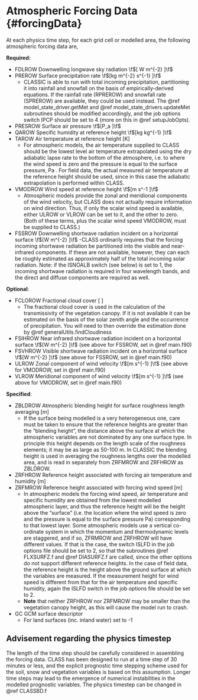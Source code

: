 # Atmospheric Forcing Data {#forcingData}

At each physics time step, for each grid cell or modelled area, the following atmospheric forcing data are,

**Required**:
- FDLROW Downwelling longwave sky radiation \f$[ W m^{-2} ]\f$
- PREROW Surface precipitation rate \f$[kg m^{-2} s^{-1} ]\f$
  - CLASSIC is able to run with total incoming precipitation, partitioning it into rainfall and snowfall on the basis of empirically-derived equations. If the rainfall rate (RPREROW) and snowfall rate (SPREROW) are available, they could be used instead. The @ref model_state_driver.getMet and @ref model_state_drivers.updateMet subroutines should be modified accordingly, and the job options switch IPCP should be set to 4 (more on this in @ref setupJobOpts).
- PRESROW Surface air pressure \f$[P_a ]\f$
- QAROW Specific humidity at reference height \f$[kg kg^{-1} ]\f$
- TAROW Air temperature at reference height [K]
  - For atmospheric models, the air temperature supplied to CLASS should be the lowest level air temperature extrapolated using the dry adiabatic lapse rate to the bottom of the atmosphere, i.e. to where the wind speed is zero and the pressure is equal to the surface pressure, Pa . For field data, the actual measured air temperature at the reference height should be used, since in this case the adiabatic extrapolation is performed within CLASS.
- VMODROW Wind speed at reference height \f$[m s^-1 ]\f$
  - Atmospheric models provide the zonal and meridional components of the wind velocity, but CLASS does not actually require information on wind direction. Thus, if only the scalar wind speed is available, either ULROW or VLROW can be set to it, and the other to zero. (Both of these terms, plus the scalar wind speed VMODROW, must be supplied to CLASS.)
- FSSROW Downwelling shortwave radiation incident on a horizontal surface \f$[W m^{-2} ]\f$
  -CLASS ordinarily requires that the forcing incoming shortwave radiation be partitioned into the visible and near-infrared components. If these are not available, however, they can each be roughly estimated as approximately half of the total incoming solar radiation.  Note: if the ISNOALB switch (see below) is set to 1, the incoming shortwave radiation is required in four wavelength bands, and the direct and diffuse components are required as well.


**Optional**:
- FCLOROW Fractional cloud cover [ ]
  - The fractional cloud cover is used in the calculation of the transmissivity of the vegetation canopy. If it is not available it can be estimated on the basis of the solar zenith angle and the occurrence of precipitation. You will need to then override the estimation done by @ref generalUtils.findCloudiness
- FSIHROW Near infrared shortwave radiation incident on a horizontal surface \f$[W m^{-2} ]\f$ (see above for FSSROW, set in @ref main.f90)
- FSVHROW Visible shortwave radiation incident on a horizontal surface \f$[W m^{-2} ]\f$ (see above for FSSROW, set in @ref main.f90)
- ULROW Zonal component of wind velocity \f$[m s^{-1} ]\f$ (see above for VMODROW, set in @ref main.f90)
- VLROW Meridional component of wind velocity \f$[m s^{-1} ]\f$ (see above for VMODROW, set in @ref main.f90)


**Specified**:
- ZBLDROW Atmospheric blending height for surface roughness length averaging [m]
  - If the surface being modelled is a very heterogeneous one, care must be taken to ensure that the reference heights are greater than the “blending height”, the distance above the surface at which the atmospheric variables are not dominated by any one surface type. In principle this height depends on the length scale of the roughness elements; it may be as large as 50-100 m. In CLASSIC the blending height is used in averaging the roughness lengths over the modelled area, and is read in separately from ZRFMROW and ZRFHROW as ZBLDROW.
- ZRFHROW Reference height associated with forcing air temperature and humidity [m]
- ZRFMROW Reference height associated with forcing wind speed [m]
  - In atmospheric models the forcing wind speed, air temperature and specific humidity are obtained from the lowest modelled atmospheric layer, and thus the reference height will be the height above the “surface” (i.e. the location where the wind speed is zero and the pressure is equal to the surface pressure Pa) corresponding to that lowest layer. Some atmospheric models use a vertical co-ordinate system in which the momentum and thermodynamic levels are staggered, and if so, ZFRMROW and ZRFHROW will have different values. If that is the case, the switch ISLFD in the job options file should be set to 2, so that the subroutines @ref FLXSURFZ.f and @ref DIASURFZ.f are called, since the other options do not support different reference heights. In the case of field data, the reference height is the height above the ground surface at which the variables are measured. If the measurement height for wind speed is different from that for the air temperature and specific humidity, again the ISLFD switch in the job options file should be set to 2.
  - **Note** that neither ZRFHROW nor ZRFMROW may be smaller than the vegetation canopy height, as this will cause the model run to crash.
- GC GCM surface descriptor
  - For land surfaces (inc. inland water) set to -1


## Advisement regarding the physics timestep

The length of the time step should be carefully considered in assembling the forcing data. CLASS has been designed to run at a time step of 30 minutes or less, and the explicit prognostic time stepping scheme used for the soil, snow and vegetation variables is based on this assumption. Longer time steps may lead to the emergence of numerical instabilities in the modelled prognostic variables. The physics timestep can be changed in @ref CLASSBD.f
